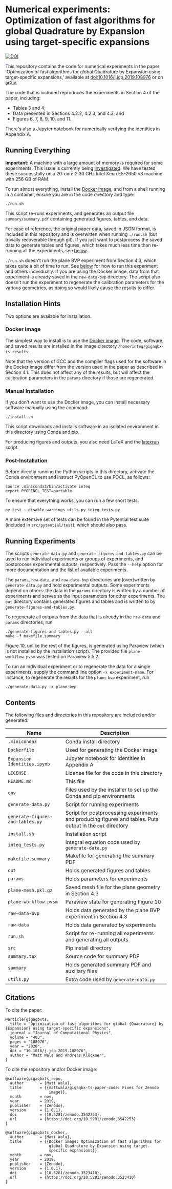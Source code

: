 # Numerical experiments: Optimization of fast algorithms for global Quadrature by Expansion using target-specific expansions

[![DOI](https://zenodo.org/badge/DOI/10.5281/zenodo.3542253.svg)](https://doi.org/10.5281/zenodo.3542253)

This repository contains the code for numerical experiments in the
paper 'Optimization of fast algorithms for global Quadrature by Expansion
using target-specific expansions,' available at
[doi:10.1016/j.jcp.2019.108976](https://doi.org/10.1016/j.jcp.2019.108976)
or on [arXiv](https://arxiv.org/abs/1811.01110).

The code that is included reproduces the experiments in Section 4 of
the paper, including:

* Tables 3 and 4;
* Data presented in Sections 4.2.2, 4.2.3, and 4.3; and
* Figures 6, 7, 8, 9, 10, and 11.

There's also a Jupyter notebook for numerically verifying the
identities in Appendix A.

## Running Everything

**Important:** A machine with a large amount of memory is required for
some experiments. This issue is currently being
[investigated](https://gitlab.tiker.net/inducer/pytential/issues/137). We
have tested these successfully on a 20-core 2.30 GHz Intel Xeon
E5-2650 v3 machine with 256 GB of RAM.

To run almost everything, install the [Docker image](https://doi.org/10.5281/zenodo.3523410),
and from a shell running in a container, ensure you are in the code directory and
type:
```
./run.sh
```
This script re-runs experiments, and generates an output file
`summary/summary.pdf` containing generated figures, tables, and
data.

For ease of reference, the original paper data, saved in JSON format, is
included in this repository and is overwitten when running `./run.sh` (but
trivially recoverable through git). If you just want to postprocess the saved
data to generate tables and figures, which takes much less time than re-running
all the experiments, see [below](#running-experiments).

`./run.sh` doesn't run the plane BVP experiment from Section 4.3,
which takes quite a bit of time to run. See
[below](#running-experiments) for how to run this experiment and
others individually. If you are using the Docker image, data from
that experiment is already saved in the `raw-data-bvp` directory. The
script also doesn't run the experiment to regenerate the calibration
parameters for the various geometries, as doing so would likely cause
the results to differ.

## Installation Hints

Two options are available for installation.

### Docker Image

The simplest way to install is to use the [Docker
image](https://doi.org/10.5281/zenodo.3523410). The code,
software, and saved results are installed in the image directory
`/home/inteq/gigaqbx-ts-results`.

Note that the version of GCC and the compiler flags used for the
software in the Docker image differ from the version used in the paper
as described in Section 4.1. This does not affect any of the results,
but will affect the calibration parameters in the `params` directory
if those are regenerated.

### Manual Installation

If you don't want to use the Docker image, you can install necessary software
manually using the command:
```
./install.sh
```
This script downloads and installs software in an isolated environment in this
directory using Conda and pip.

For producing figures and outputs, you also need LaTeX and the
[latexrun](https://github.com/aclements/latexrun) script.

### Post-Installation

Before directly running the Python scripts in this directory, activate the
Conda environment and instruct PyOpenCL to use POCL, as follows:
```
source .miniconda3/bin/activate inteq
export PYOPENCL_TEST=portable
```

To ensure that everything works, you can run a few short tests:
```
py.test --disable-warnings utils.py inteq_tests.py
```

A more extensive set of tests can be found in the Pytential test suite (included
in `src/pytential/test`), which should also pass.

## Running Experiments

The scripts `generate-data.py` and `generate-figures-and-tables.py` can be used
to run individual experiments or groups of experiments, and postprocess
experimental outputs, respectively. Pass the `--help` option for more
documentation and the list of available experiments.

The `params`, `raw-data`, and `raw-data-bvp` directories are (over)written by
`generate-data.py` and hold experimental outputs. Some experiments depend on
others: the data in the `params` directory is written by a number of experiments
and serves as the input parameters for other experiments. The `out` directory
contains generated figures and tables and is written to by
`generate-figures-and-tables.py`.

To regenerate all outputs from the data that is already in the `raw-data` and `params`
directories, run
```
./generate-figures-and-tables.py --all
make -f makefile.summary
```

Figure 10, unlike the rest of the figures, is generated using Paraview
(which is not installed by the installation script). The provided file
`plane-workflow.pvsm` was tested on Paraview 5.5.2.

To run an individual experiment or to regenerate the data for a single
experiments, supply the command line option `-x experiment-name`. For instance, to
regenerate the results for the `plane-bvp` experiment, run
```
./generate-data.py -x plane-bvp
```

## Contents

The following files and directories in this repository are included and/or
generated:

| Name | Description |
|----------------------------------|------------------------------------------------------------------------------------------------------------|
| `.miniconda3` | Conda install directory |
| `Dockerfile` | Used for generating the Docker image |
| `Expansion Identities.ipynb` | Jupyter notebook for identities in Appendix A |
| `LICENSE` | License file for the code in this directory |
| `README.md` | This file |
| `env` | Files used by the installer to set up the Conda and pip environments |
| `generate-data.py` | Script for running experiments |
| `generate-figures-and-tables.py` | Script for postprocessing experiments and producing figures and tables. Puts output in the `out` directory |
| `install.sh` | Installation script |
| `inteq_tests.py` | Integral equation code used by `generate-data.py` |
| `makefile.summary` | Makefile for generating the summary PDF |
| `out` | Holds generated figures and tables |
| `params` | Holds parameters for experiments |
| `plane-mesh.pkl.gz` | Saved mesh file for the plane geometry in Section 4.3 |
| `plane-workflow.pvsm` | Paraview state for generating Figure 10 |
| `raw-data-bvp` | Holds data generated by the plane BVP experiment in Section 4.3 |
| `raw-data` | Holds data generated by experiments |
| `run.sh` | Script for re-running all experiments and generating all outputs |
| `src` | Pip install directory |
| `summary.tex` | Source code for summary PDF |
| `summary` | Holds generated summary PDF and auxiliary files |
| `utils.py` | Extra code used by `generate-data.py` |

## Citations

To cite the paper:
```
@article{gigaqbxts,
  title = "Optimization of fast algorithms for global {Quadrature} by {Expansion} using target-specific expansions",
  journal = "Journal of Computational Physics",
  volume = "403",
  pages = "108976",
  year = "2020",
  doi = "10.1016/j.jcp.2019.108976",
  author = "Matt Wala and Andreas Klöckner",
}
```

To cite the repository and/or Docker image:
```
@software{gigaqbxts_repo,
  author       = {Matt Wala},
  title        = {{mattwala/gigaqbx-ts-paper-code: Fixes for Zenodo
                   image}},
  month        = nov,
  year         = 2019,
  publisher    = {Zenodo},
  version      = {1.0.1},
  doi          = {10.5281/zenodo.3542253},
  url          = {https://doi.org/10.5281/zenodo.3542253}
}

@software{gigaqbxts_docker,
  author       = {Matt Wala},
  title        = {{Docker image: Optimization of fast algorithms for
                   global Quadrature by Expansion using target-
                   specific expansions}},
  month        = nov,
  year         = 2019,
  publisher    = {Zenodo},
  version      = {1.0.1},
  doi          = {10.5281/zenodo.3523410},
  url          = {https://doi.org/10.5281/zenodo.3523410}
}
```
